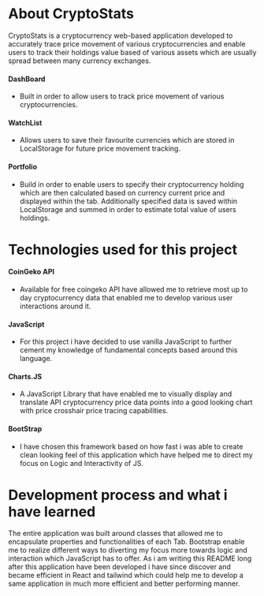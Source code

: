 # About CryptoStats
CryptoStats is a cryptocurrency web-based application developed to accurately trace price movement of various cryptocurrencies and enable users to track their holdings value based of various assets which are usually spread between many currency exchanges.  
#### DashBoard  
- Built in order to allow users to track price movement of various cryptocurrencies. 
#### WatchList 
- Allows users to save their favourite currencies which are stored in LocalStorage for future price movement tracking.
#### Portfolio 
- Build in order to enable users to specify their cryptocurrency holding which are then calculated based on currency current price and displayed within the tab. Additionally specified data is saved within LocalStorage and summed in order to estimate total value of users holdings. 
# Technologies used for this project
#### CoinGeko API
- Available for free coingeko API have allowed me to retrieve most up to day cryptocurrency data that enabled me to develop various user interactions around it.
#### JavaScript 
- For this project i have decided to use vanilla JavaScript to further cement my knowledge of fundamental concepts based around this language.
#### Charts.JS 
- A JavaScript Library that have enabled me to visually display and translate API cryptocurrency price data points into a good looking chart with price crosshair price tracing capabilities.
#### BootStrap 
- I have chosen this framework based on how fast i was able to create clean looking feel of this application which have helped me to direct my focus on Logic and Interactivity of JS.

# Development process and what i have learned 
The entire application was built around classes that allowed me to encapsulate properties and functionalities of each Tab. Bootstrap enable me to realize different ways to diverting my focus more towards logic and interaction which JavaScript has to offer. As i am writing this README long after this application have been developed i have since discover and became efficient in React and tailwind which could help me to develop a same application in much more efficient and better performing manner.   

  



